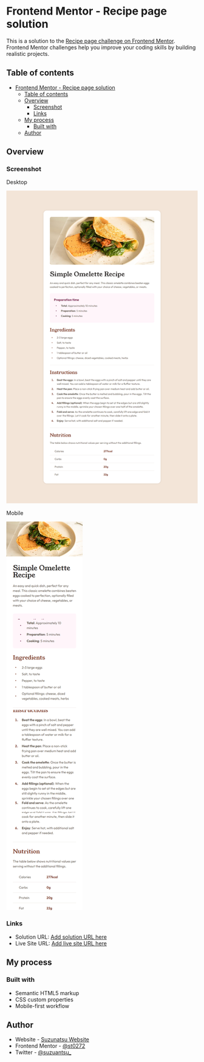 # Frontend Mentor - Recipe page solution

This is a solution to the [Recipe page challenge on Frontend Mentor](https://www.frontendmentor.io/challenges/recipe-page-KiTsR8QQKm). Frontend Mentor challenges help you improve your coding skills by building realistic projects. 

## Table of contents

- [Frontend Mentor - Recipe page solution](#frontend-mentor---recipe-page-solution)
  - [Table of contents](#table-of-contents)
  - [Overview](#overview)
    - [Screenshot](#screenshot)
    - [Links](#links)
  - [My process](#my-process)
    - [Built with](#built-with)
  - [Author](#author)

## Overview

### Screenshot

Desktop

![](./design/screenshot_desktop.png)

Mobile

![](./design/screenshot_mobile.png)

### Links

- Solution URL: [Add solution URL here](https://github.com/st0272/fm-recipe-pate)
- Live Site URL: [Add live site URL here](https://st0272.github.io/fm-recipe-pate/)

## My process

### Built with

- Semantic HTML5 markup
- CSS custom properties
- Mobile-first workflow

## Author

- Website - [Suzunatsu Website](https://www.suzunatsu.com?utm_source=gh)
- Frontend Mentor - [@st0272](https://www.frontendmentor.io/profile/st0272)
- Twitter - [@suzuantsu_](https://www.twitter.com/suzuantsu_)